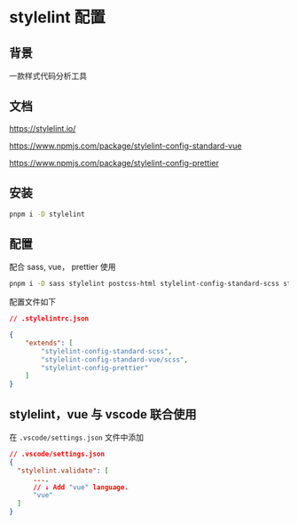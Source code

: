 # stylelint 配置

## 背景

一款样式代码分析工具

## 文档

https://stylelint.io/

https://www.npmjs.com/package/stylelint-config-standard-vue

https://www.npmjs.com/package/stylelint-config-prettier

## 安装

```bash
pnpm i -D stylelint
```

## 配置

配合 sass, vue， prettier 使用

```bash
pnpm i -D sass stylelint postcss-html stylelint-config-standard-scss stylelint-config-standard-vue stylelint-config-prettier
```

配置文件如下

```json
// .stylelintrc.json

{
    "extends": [
        "stylelint-config-standard-scss",
        "stylelint-config-standard-vue/scss",
        "stylelint-config-prettier"
    ]
}
```

## stylelint，vue 与 vscode 联合使用

在 `.vscode/settings.json` 文件中添加

```json
// .vscode/settings.json
{
  "stylelint.validate": [
      ...,
      // ↓ Add "vue" language.
      "vue"
  ]
}
```
